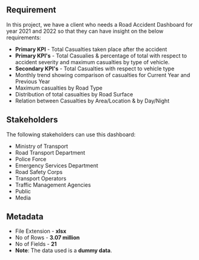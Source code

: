 ## Requirement

In this project, we have a client who needs a Road Accident Dashboard for year 2021 and 2022 so that they can have insight on the below requirements:

- **Primary KPI** - Total Casualties taken place after the accident
- **Primary KPI's** - Total Casualies & percentage of total with respect to accident severity and maximum casualties by type of vehicle.
- **Secondary KPI's** - Total Casualties with respect to vehicle type
- Monthly trend showing comparison of casualties for Current Year and Previous Year
- Maximum casualties by Road Type
- Distribution of total casualties by Road Surface
- Relation between Casualties by Area/Location & by Day/Night

## Stakeholders
The following stakeholders can use this dashboard:
- Ministry of Transport
- Road Transport Department
- Police Force
- Emergency Services Department
- Road Safety Corps
- Transport Operators 
- Traffic Management Agencies
- Public
- Media

## Metadata
- File Extension - **xlsx**
- No of Rows - **3.07 million**
- No of Fields - **21**
- **Note**: The data used is a **dummy data**.

